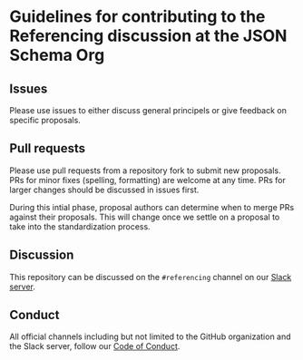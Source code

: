# Guidelines for contributing to the Referencing discussion at the JSON Schema Org

## Issues

Please use issues to either discuss general principels or give feedback on specific proposals.

## Pull requests

Please use pull requests from a repository fork to submit new proposals.  PRs for minor fixes (spelling, formatting) are welcome at any time.  PRs for larger changes should be discussed in issues first.

During this intial phase, proposal authors can determine when to merge PRs against their proposals.  This will change once we settle on a proposal to take into the standardization process.

## Discussion

This repository can be discussed on the `#referencing` channel on our [Slack server](https://json-schema.org/slack).
## Conduct

All official channels including but not limited to the GitHub organization and the Slack server, follow our [Code of Conduct](https://github.com/json-schema-org/.github/blob/main/CODE_OF_CONDUCT.md).
